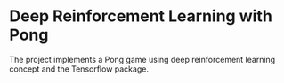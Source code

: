 # Deep Reinforcement Learning with Pong
The project implements a Pong game using deep reinforcement learning concept and the Tensorflow package. 
